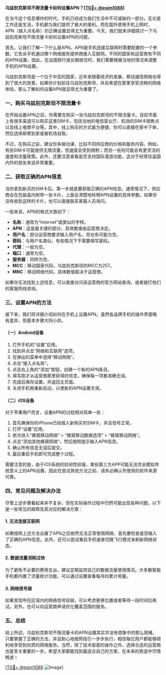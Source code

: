 **乌兹别克斯坦不限流量卡如何设置APN？[[TG💪+ @esim1088](https://t.me/s/esim1088)]**

在当今这个信息爆炸的时代，手机已经成为我们生活中不可或缺的一部分。无论是工作还是生活，手机都为我们提供了极大的便利。而在国外使用手机上网时，APN（接入点名称）的正确设置显得尤为重要。今天，我们就来详细探讨一下乌兹别克斯坦不限流量卡如何设置APN的问题。

首先，让我们了解一下什么是APN。APN是手机连接互联网时需要配置的一个参数，它告诉手机通过哪个网络服务提供商接入互联网。不同的国家和运营商有不同的APN设置，因此，在出国旅行或长期居住时，我们需要根据当地的情况来调整手机的APN设置。

乌兹别克斯坦是一个位于中亚的国家，近年来随着经济的发展，移动通信网络也得到了很大的改善。如果你计划前往乌兹别克斯坦，并且希望在那里享受流畅的网络体验，那么了解如何设置APN就显得尤为重要了。

### 一、购买乌兹别克斯坦不限流量卡

在开始设置APN之前，你需要先购买一张乌兹别克斯坦的不限流量卡。目前市面上有很多渠道可以购买这类SIM卡，包括当地的电信营业厅、机场的SIM卡销售点以及线上电商平台等。其中，线上购买的方式最为便捷，你可以直接在家中下单，然后选择邮寄到家或者机场自取。

不过，在购买之前，建议你多做功课，比较不同供应商的价格和服务内容。例如，有些SIM卡可能提供无限流量，但速度会受到限制；而另一些则可能会有更灵活的速度和流量政策。此外，还要注意查看是否支持国际漫游功能，这对于经常往返国内外的朋友来说非常重要。

### 二、获取正确的APN信息

当你拿到新买的SIM卡后，第一步就是要获取正确的APN信息。通常情况下，供应商会在包装盒内附带一张卡片，上面会清楚地标明APN设置的具体参数。如果你没有收到这样的卡片，也可以直接联系客服人员询问。

一般来说，APN的格式大致如下：
- **名称**：通常为“Internet”或类似的字样。
- **APN**：这是最关键的部分，具体数值由运营商决定。
- **用户名**：部分运营商要求输入用户名，但也有可能为空。
- **密码**：与用户名类似，有些情况下不需要填写密码。
- **代理**：一般为空。
- **端口**：通常为空。
- **服务器**：同样为空。
- **MCC**：移动国家代码，乌兹别克斯坦的MCC为257。
- **MNC**：移动网络代码，具体数值取决于运营商。

如果你无法找到上述信息，可以直接访问该运营商的官方网站查询，或者拨打他们的客服热线咨询。

### 三、设置APN的方法

接下来，我们将详细介绍如何在手机上设置APN。虽然各品牌手机的操作界面略有差异，但基本步骤大同小异。

#### （一）Android设备

1. 打开手机的“设置”应用。
2. 找到并点击“网络和互联网”选项。
3. 在弹出的菜单中选择“移动网络”。
4. 点击“接入点名称”。
5. 点击右上角的“添加”按钮，创建一个新的APN条目。
6. 填写刚才从运营商那里获得的信息，确保每一项都准确无误。
7. 完成后保存设置，并返回主页面。
8. 关闭手机再重新启动，以使新的APN设置生效。

#### （二）iOS设备

对于苹果用户而言，设置APN的过程相对简单一些：

1. 首先确保你的iPhone已经插入新购买的SIM卡，并且信号正常。
2. 打开“设置”应用。
3. 依次进入“蜂窝移动网络” > “蜂窝移动数据选项” > “蜂窝移动网络”。
4. 点击“添加其他蜂窝网络”，然后按照提示输入APN信息。
5. 确认所有信息无误后提交。
6. 最后重启手机即可完成整个过程。

需要注意的是，由于iOS系统的封闭性较强，某些第三方APP可能无法完全模拟传统意义上的APN设置，因此在尝试其他方法之前，请务必确认所使用的软件来源可靠。

### 四、常见问题及解决办法

尽管上述步骤看起来并不复杂，但在实际操作过程中仍然可能出现各种问题。以下是一些常见的故障及其对应的解决方案：

#### 1. 无法连接互联网

如果按照上述方法设置了APN之后依然无法正常使用网络，首先要检查是否输入了正确的APN信息。此外，还可以尝试重启手机或者切换飞行模式来刷新网络状态。

#### 2. 数据流量消耗过快

为了避免不必要的费用支出，建议定期监控自己的数据流量使用情况。大多数智能手机都内置了流量统计功能，可以通过设置查看每月的累计用量。

#### 3. 网络信号弱

如果发现所在区域内的网络信号较弱，可以考虑更换位置或者等待一段时间后再试。另外，也可以向运营商申请优化覆盖范围的服务。

### 五、总结

综上所述，乌兹别克斯坦不限流量卡的APN设置其实并没有想象中的那么困难。只要掌握了正确的方法，并且耐心地按照指引一步步执行，相信每位用户都能够顺利地享受到优质的网络服务。当然，除了技术层面的操作之外，选择合适的运营商也是至关重要的一步。希望大家都能找到最适合自己的方案，在未来的旅途中尽情畅游！

[[TG💪+ @esim1088](https://t.me/s/esim1088) ![Image](https://i.postimg.cc/4NQfJmqS/Snipaste-2025-05-13-00-14-12.png)]